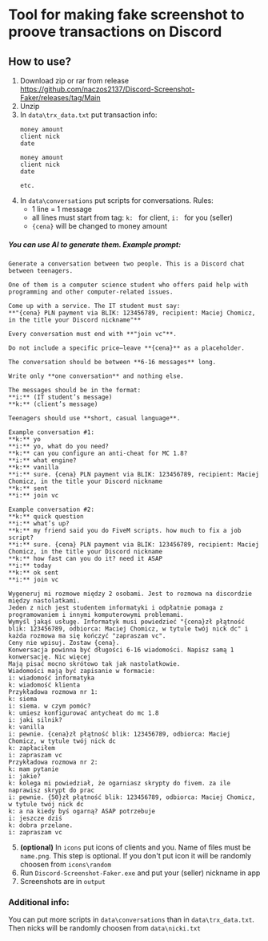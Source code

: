 # Tool for making fake screenshot to proove transactions on Discord

## How to use?
1. Download zip or rar from release https://github.com/naczos2137/Discord-Screenshot-Faker/releases/tag/Main
2. Unzip
3. In `data\trx_data.txt` put transaction info:
   ```
   money amount
   client nick
   date

   money amount
   client nick
   date

   etc.
   ```
4. In `data\conversations` put scripts for conversations. Rules:
   - 1 line = 1 message
   - all lines must start from tag: `k: ` for client, `i: ` for you (seller)
   - `{cena}` will be changed to money amount
##### You can use AI to generate them. Example prompt:
```
Generate a conversation between two people. This is a Discord chat between teenagers.  

One of them is a computer science student who offers paid help with programming and other computer-related issues.  

Come up with a service. The IT student must say:  
**"{cena} PLN payment via BLIK: 123456789, recipient: Maciej Chomicz, in the title your Discord nickname"**  

Every conversation must end with **"join vc"**.  

Do not include a specific price—leave **{cena}** as a placeholder.  

The conversation should be between **6-16 messages** long.  

Write only **one conversation** and nothing else.  

The messages should be in the format:  
**i:** (IT student’s message)  
**k:** (client’s message)  

Teenagers should use **short, casual language**.  

Example conversation #1:  
**k:** yo  
**i:** yo, what do you need?  
**k:** can you configure an anti-cheat for MC 1.8?  
**i:** what engine?  
**k:** vanilla  
**i:** sure. {cena} PLN payment via BLIK: 123456789, recipient: Maciej Chomicz, in the title your Discord nickname  
**k:** sent  
**i:** join vc  

Example conversation #2:  
**k:** quick question  
**i:** what’s up?  
**k:** my friend said you do FiveM scripts. how much to fix a job script?  
**i:** sure. {cena} PLN payment via BLIK: 123456789, recipient: Maciej Chomicz, in the title your Discord nickname  
**k:** how fast can you do it? need it ASAP  
**i:** today  
**k:** ok sent  
**i:** join vc
```
```
Wygeneruj mi rozmowe między 2 osobami. Jest to rozmowa na discordzie między nastolatkami. 
Jeden z nich jest studentem informatyki i odpłatnie pomaga z programowaniem i innymi komputerowymi problemami.
Wymyśl jakąś usługę. Informatyk musi powiedzieć "{cena}zł płątność blik: 123456789, odbiorca: Maciej Chomicz, w tytule twój nick dc" i każda rozmowa ma się kończyć "zapraszam vc". 
Ceny nie wpisuj. Zostaw {cena}.
Konwersacja powinna być długości 6-16 wiadomości. Napisz samą 1 konwersację. Nic więcej 
Mają pisać mocno skrótowo tak jak nastolatkowie.
Wiadomości mają być zapisanie w formacie:
i: wiadomość informatyka
k: wiadomość klienta
Przykładowa rozmowa nr 1:
k: siema
i: siema. w czym pomóc?
k: umiesz konfigurować antycheat do mc 1.8
i: jaki silnik?
k: vanilla
i: pewnie. {cena}zł płątność blik: 123456789, odbiorca: Maciej Chomicz, w tytule twój nick dc 
k: zapłaciłem
i: zapraszam vc
Przykładowa rozmowa nr 2:
k: mam pytanie
i: jakie?
k: kolega mi powiedział, że ogarniasz skrypty do fivem. za ile naprawisz skrypt do prac
i: pewnie. {50}zł płątność blik: 123456789, odbiorca: Maciej Chomicz, w tytule twój nick dc
k: a na kiedy byś ogarną? ASAP potrzebuje
i: jeszcze dziś
k: dobra przelane. 
i: zapraszam vc
```
5. **(optional)** In `icons` put icons of clients and you. Name of files must be `name.png`. This step is optional. If you don't put icon it will be randomly choosen from `icons\random`
6. Run `Discord-Screenshot-Faker.exe` and put your (seller) nickname in app
7. Screenshots are in `output`
### Additional info:
You can put more scripts in `data\conversations` than in `data\trx_data.txt`. Then nicks will be randomly choosen from `data\nicki.txt`
